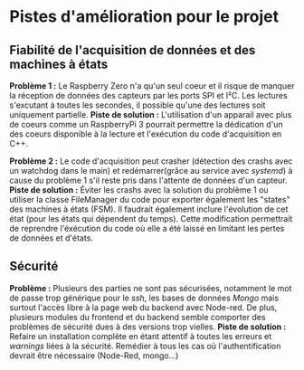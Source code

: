 # Pistes d'amélioration pour le projet
## Fiabilité de l'acquisition de données et des machines à états
**Problème 1 :** Le Raspberry Zero n'a qu'un seul coeur et il risque de manquer la réception de données des capteurs par les ports SPI et I²C. Les lectures s'excutant à toutes les secondes, il possible qu'une des lectures soit uniquement partielle.
**Piste de solution :** L'utilisation d'un apparail avec plus de coeurs comme un RaspberryPi 3 pourrait permettre la dédication d'un des coeurs disponible à la lecture et l'exécution du code d'acquisition en C++.

**Problème 2 :** Le code d'acquisition peut crasher (détection des crashs avec un watchdog dans le main) et redémarrer(grâce au service avec *systemd*) à cause du problème 1 s'il reste pris dans l'attente de données d'un capteur.
**Piste de solution :** Éviter les crashs avec la solution du problème 1 ou utiliser la classe FileManager du code pour exporter également les "states" des machines à états (FSM). Il faudrait également inclure l'évolution de cet état (pour les états qui dépendent du temps). Cette modification permettrait de reprendre l'éxécution du code où elle a été laissé en limitant les pertes de données et d'états.

## Sécurité
**Problème :** Plusieurs des parties ne sont pas sécurisées, notamment le mot de passe trop générique pour le *ssh*, les bases de données *Mongo* mais surtout l'accès libre à la page web du backend avec Node-red. De plus, plusieurs modules du frontend et du backend semble comporter des problèmes de sécurité dues à des versions trop vielles.
**Piste de solution :** Refaire un installation complète en étant attentif à toutes les erreurs et *warnings* liées à la sécurité. Remédier à tous les cas où l'authentification devrait être nécessaire (Node-Red, mongo...)
